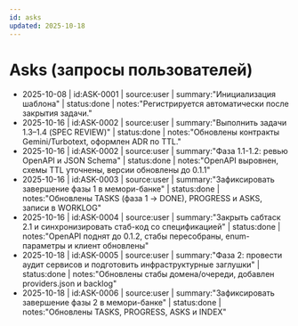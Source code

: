 ```yaml
---
id: asks
updated: 2025-10-18
---
```


# Asks (запросы пользователей)

- 2025-10-08 | id:ASK-0001 | source:user | summary:"Инициализация шаблона" | status:done | notes:"Регистрируется автоматически после закрытия задачи."
- 2025-10-16 | id:ASK-0002 | source:user | summary:"Выполнить задачи 1.3–1.4 (SPEC REVIEW)" | status:done | notes:"Обновлены контракты Gemini/Turbotext, оформлен ADR по TTL."
- 2025-10-16 | id:ASK-0002 | source:user | summary:"Фаза 1.1-1.2: ревью OpenAPI и JSON Schema" | status:done | notes:"OpenAPI выровнен, схемы TTL уточнены, версии обновлены до 0.1.1"
- 2025-10-16 | id:ASK-0003 | source:user | summary:"Зафиксировать завершение фазы 1 в мемори-банке" | status:done | notes:"Обновлены TASKS (фаза 1 → DONE), PROGRESS и ASKS, записи в WORKLOG"
- 2025-10-16 | id:ASK-0004 | source:user | summary:"Закрыть сабтаск 2.1 и синхронизировать стаб-код со спецификацией" | status:done | notes:"OpenAPI поднят до 0.1.2, стабы пересобраны, enum-параметры и клиент обновлены"
- 2025-10-18 | id:ASK-0005 | source:user | summary:"Фаза 2: провести аудит сервисов и подготовить инфраструктурные заглушки" | status:done | notes:"Обновлены стабы домена/очереди, добавлен providers.json и backlog"
- 2025-10-18 | id:ASK-0006 | source:user | summary:"Зафиксировать завершение фазы 2 в мемори-банке" | status:done | notes:"Обновлены TASKS, PROGRESS, ASKS и INDEX"
